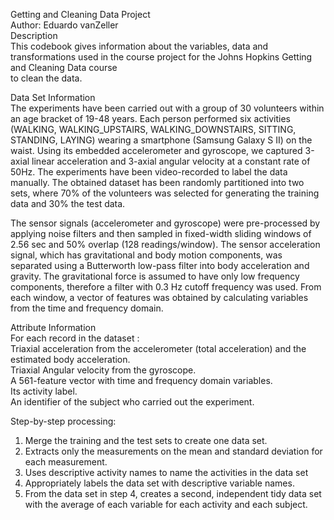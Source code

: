 Getting and Cleaning Data Project											
Author: Eduardo vanZeller											
Description											
This codebook gives information about the variables, data and transformations used in the course project for the Johns Hopkins Getting and Cleaning Data course											
to clean the data.											
											
Data Set Information											
The experiments have been carried out with a group of 30 volunteers within an age bracket of 19-48 years. Each person performed six activities (WALKING, WALKING_UPSTAIRS, WALKING_DOWNSTAIRS, SITTING, STANDING, LAYING) wearing a smartphone (Samsung Galaxy S II) on the waist. Using its embedded accelerometer and gyroscope, we captured 3-axial linear acceleration and 3-axial angular velocity at a constant rate of 50Hz. The experiments have been video-recorded to label the data manually. The obtained dataset has been randomly partitioned into two sets, where 70% of the volunteers was selected for generating the training data and 30% the test data.											
											
											
											
											
											
											
The sensor signals (accelerometer and gyroscope) were pre-processed by applying noise filters and then sampled in fixed-width sliding windows of 2.56 sec and 50% overlap (128 readings/window). The sensor acceleration signal, which has gravitational and body motion components, was separated using a Butterworth low-pass filter into body acceleration and gravity. The gravitational force is assumed to have only low frequency components, therefore a filter with 0.3 Hz cutoff frequency was used. From each window, a vector of features was obtained by calculating variables from the time and frequency domain.											
											
											
											
											
Attribute Information											
For each record in the dataset :											
Triaxial acceleration from the accelerometer (total acceleration) and the estimated body acceleration.											
Triaxial Angular velocity from the gyroscope.											
A 561-feature vector with time and frequency domain variables.											
Its activity label.											
An identifier of the subject who carried out the experiment.											
											
Step-by-step processing:											
1. Merge the training and the test sets to create one data set.											
2. Extracts only the measurements on the mean and standard deviation for each measurement.											
3. Uses descriptive activity names to name the activities in the data set											
4. Appropriately labels the data set with descriptive variable names.											
5. From the data set in step 4, creates a second, independent tidy data set with the average of each variable for each activity and each subject.											
